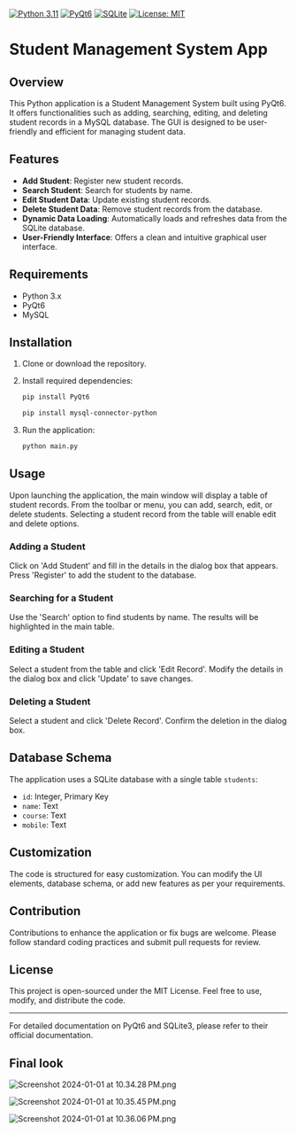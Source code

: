 [![Python 3.11](https://img.shields.io/badge/python-3.11-blue.svg)](https://www.python.org/downloads/release/python-3110/)
[![PyQt6](https://img.shields.io/badge/PyQt6-41CD52.svg?&logo=qt&logoColor=white)](https://riverbankcomputing.com/software/pyqt/intro)
[![SQLite](https://img.shields.io/badge/SQLite-07405E.svg?&logo=sqlite&logoColor=white)](https://www.sqlite.org/index.html)
[![License: MIT](https://img.shields.io/badge/License-MIT-yellow.svg)](https://opensource.org/licenses/MIT)

# Student Management System App

## Overview
This Python application is a Student Management System built using PyQt6. It offers functionalities such as adding, searching, editing, and deleting student records in a MySQL database. The GUI is designed to be user-friendly and efficient for managing student data.

## Features
- **Add Student**: Register new student records.
- **Search Student**: Search for students by name.
- **Edit Student Data**: Update existing student records.
- **Delete Student Data**: Remove student records from the database.
- **Dynamic Data Loading**: Automatically loads and refreshes data from the SQLite database.
- **User-Friendly Interface**: Offers a clean and intuitive graphical user interface.

## Requirements
- Python 3.x
- PyQt6
- MySQL

## Installation
1. Clone or download the repository.
2. Install required dependencies:
   ```bash
   pip install PyQt6
   ```
   ```bash
   pip install mysql-connector-python
   ```

3. Run the application:
   ```bash
   python main.py
   ```

## Usage
Upon launching the application, the main window will display a table of student records. From the toolbar or menu, you can add, search, edit, or delete students. Selecting a student record from the table will enable edit and delete options.

### Adding a Student
Click on 'Add Student' and fill in the details in the dialog box that appears. Press 'Register' to add the student to the database.

### Searching for a Student
Use the 'Search' option to find students by name. The results will be highlighted in the main table.

### Editing a Student
Select a student from the table and click 'Edit Record'. Modify the details in the dialog box and click 'Update' to save changes.

### Deleting a Student
Select a student and click 'Delete Record'. Confirm the deletion in the dialog box.

## Database Schema
The application uses a SQLite database with a single table `students`:
- `id`: Integer, Primary Key
- `name`: Text
- `course`: Text
- `mobile`: Text

## Customization
The code is structured for easy customization. You can modify the UI elements, database schema, or add new features as per your requirements.

## Contribution
Contributions to enhance the application or fix bugs are welcome. Please follow standard coding practices and submit pull requests for review.

## License
This project is open-sourced under the MIT License. Feel free to use, modify, and distribute the code.

---

For detailed documentation on PyQt6 and SQLite3, please refer to their official documentation.

## Final look

![Screenshot 2024-01-01 at 10.34.28 PM.png](images%2FScreenshot%202024-01-01%20at%2010.34.28%E2%80%AFPM.png)

![Screenshot 2024-01-01 at 10.35.45 PM.png](images%2FScreenshot%202024-01-01%20at%2010.35.45%E2%80%AFPM.png)

![Screenshot 2024-01-01 at 10.36.06 PM.png](images%2FScreenshot%202024-01-01%20at%2010.36.06%E2%80%AFPM.png)